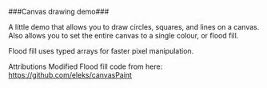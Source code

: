 ###Canvas drawing demo###

A little demo that allows you to draw circles, squares, and lines on a canvas.
Also allows you to set the entire canvas to a single colour, or flood fill.

Flood fill uses typed arrays for faster pixel manipulation.

Attributions
Modified Flood fill code from here: https://github.com/eleks/canvasPaint
